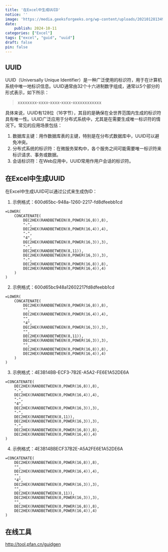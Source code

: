 ```yaml
---
title: '在Excel中生成UUID'
notice: ''
image: 'https://media.geeksforgeeks.org/wp-content/uploads/20210128134914/Screenshot854.png'
date:
    publish: 2024-10-11
categories: ["Excel"]
tags: ["excel", "guid", "uuid"]
draft: false
pin: false
---
```


## UUID
UUID（Universally Unique Identifier）是一种广泛使用的标识符，用于在计算机系统中唯一地标识信息。UUID通常由32个十六进制数字组成，通常以5个部分的形式表示，如下所示：

> xxxxxxxx-xxxx-xxxx-xxxx-xxxxxxxxxxxx

具体来说，UUID有128位（16字节），其目的是确保在全世界范围内生成的标识符具有唯一性。UUID广泛应用于分布式系统中，尤其是在需要生成唯一标识符的情况下。常见的应用场景包括：

1. 数据库主键：用作数据库表的主键，特别是在分布式数据库中，UUID可以避免冲突。
2. 分布式系统的标识符：在微服务架构中，各个服务之间可能需要唯一标识符来标识请求、事务或数据。
3. 会话标识符：在Web应用中，UUID常用作用户会话的标识符。


## 在Excel中生成UUID
在Excel中生成UUID可以通过公式来生成伪ID：
1. 示例格式：600d65bc-948a-1260-2217-fd8dfeebb1cd 

```excel
=LOWER(
    CONCATENATE(
        DEC2HEX(RANDBETWEEN(0,POWER(16,8)),8),
        "-",
        DEC2HEX(RANDBETWEEN(0,POWER(16,4)),4),
        "-",
        "4",
        DEC2HEX(RANDBETWEEN(0,POWER(16,3)),3),
        "-",
        DEC2HEX(RANDBETWEEN(8,11)),
        DEC2HEX(RANDBETWEEN(0,POWER(16,3)),3),
        "-",
        DEC2HEX(RANDBETWEEN(0,POWER(16,8)),8),
        DEC2HEX(RANDBETWEEN(0,POWER(16,4)),4)
    )
)
```

2. 示例格式：600d65bc948a12602217fd8dfeebb1cd
```excel
=LOWER(
    CONCATENATE(
        DEC2HEX(RANDBETWEEN(0,POWER(16,8)),8),
        "",
        DEC2HEX(RANDBETWEEN(0,POWER(16,4)),4),
        "",
        "4",
        DEC2HEX(RANDBETWEEN(0,POWER(16,3)),3),
        "",
        DEC2HEX(RANDBETWEEN(8,11)),
        DEC2HEX(RANDBETWEEN(0,POWER(16,3)),3),
        "",
        DEC2HEX(RANDBETWEEN(0,POWER(16,8)),8),
        DEC2HEX(RANDBETWEEN(0,POWER(16,4)),4)
    )
)
```

3. 示例格式：4E3B14BB-ECF3-7B2E-A5A2-FE6E1A52DE6A 
```excel
=CONCATENATE(
    DEC2HEX(RANDBETWEEN(0,POWER(16,8)),8),
    "-",
    DEC2HEX(RANDBETWEEN(0,POWER(16,4)),4),
    "-",
    "4",
    DEC2HEX(RANDBETWEEN(0,POWER(16,3)),3),
    "-",
    DEC2HEX(RANDBETWEEN(8,11)),
    DEC2HEX(RANDBETWEEN(0,POWER(16,3)),3),
    "-",
    DEC2HEX(RANDBETWEEN(0,POWER(16,8)),8),
    DEC2HEX(RANDBETWEEN(0,POWER(16,4)),4)
)
```

4. 示例格式：4E3B14BBECF37B2E-A5A2FE6E1A52DE6A
```excel
=CONCATENATE(
    DEC2HEX(RANDBETWEEN(0,POWER(16,8)),8),
    "",
    DEC2HEX(RANDBETWEEN(0,POWER(16,4)),4),
    "",
    "4",
    DEC2HEX(RANDBETWEEN(0,POWER(16,3)),3),
    "",
    DEC2HEX(RANDBETWEEN(8,11)),
    DEC2HEX(RANDBETWEEN(0,POWER(16,3)),3),
    "",
    DEC2HEX(RANDBETWEEN(0,POWER(16,8)),8),
    DEC2HEX(RANDBETWEEN(0,POWER(16,4)),4)
)
```

## 在线工具
http://tool.pfan.cn/guidgen 